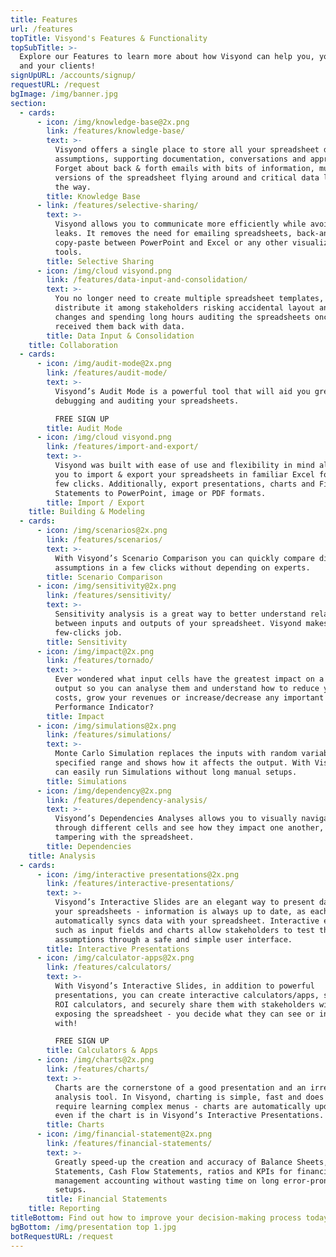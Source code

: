 ```yaml
---
title: Features
url: /features
topTitle: Visyond's Features & Functionality
topSubTitle: >-
  Explore our Features to learn more about how Visyond can help you, your team
  and your clients!
signUpURL: /accounts/signup/
requestURL: /request
bgImage: /img/banner.jpg
section:
  - cards:
      - icon: /img/knowledge-base@2x.png
        link: /features/knowledge-base/
        text: >-
          Visyond offers a single place to store all your spreadsheet data -
          assumptions, supporting documentation, conversations and approvals.
          Forget about back & forth emails with bits of information, multiple
          versions of the spreadsheet flying around and critical data lost along
          the way.
        title: Knowledge Base
      - link: /features/selective-sharing/
        text: >-
          Visyond allows you to communicate more efficiently while avoiding data
          leaks. It removes the need for emailing spreadsheets, back-and-forth
          copy-paste between PowerPoint and Excel or any other visualization
          tools.
        title: Selective Sharing
      - icon: /img/cloud visyond.png
        link: /features/data-input-and-consolidation/
        text: >-
          You no longer need to create multiple spreadsheet templates, manually
          distribute it among stakeholders risking accidental layout and formula
          changes and spending long hours auditing the spreadsheets once you’ve
          received them back with data.
        title: Data Input & Consolidation
    title: Collaboration
  - cards:
      - icon: /img/audit-mode@2x.png
        link: /features/audit-mode/
        text: >-
          Visyond’s Audit Mode is a powerful tool that will aid you greatly in
          debugging and auditing your spreadsheets.

          FREE SIGN UP
        title: Audit Mode
      - icon: /img/cloud visyond.png
        link: /features/import-and-export/
        text: >-
          Visyond was built with ease of use and flexibility in mind allowing
          you to import & export your spreadsheets in familiar Excel format in a
          few clicks. Additionally, export presentations, charts and Financial
          Statements to PowerPoint, image or PDF formats.
        title: Import / Export
    title: Building & Modeling
  - cards:
      - icon: /img/scenarios@2x.png
        link: /features/scenarios/
        text: >-
          With Visyond’s Scenario Comparison you can quickly compare different
          assumptions in a few clicks without depending on experts.
        title: Scenario Comparison
      - icon: /img/sensitivity@2x.png
        link: /features/sensitivity/
        text: >-
          Sensitivity analysis is a great way to better understand relationships
          between inputs and outputs of your spreadsheet. Visyond makes it a
          few-clicks job.
        title: Sensitivity
      - icon: /img/impact@2x.png
        link: /features/tornado/
        text: >-
          Ever wondered what input cells have the greatest impact on a key
          output so you can analyse them and understand how to reduce your
          costs, grow your revenues or increase/decrease any important Key
          Performance Indicator?
        title: Impact
      - icon: /img/simulations@2x.png
        link: /features/simulations/
        text: >-
          Monte Carlo Simulation replaces the inputs with random variables in a
          specified range and shows how it affects the output. With Visyond you
          can easily run Simulations without long manual setups.
        title: Simulations
      - icon: /img/dependency@2x.png
        link: /features/dependency-analysis/
        text: >-
          Visyond’s Dependencies Analyses allows you to visually navigate
          through different cells and see how they impact one another, without
          tampering with the spreadsheet.
        title: Dependencies
    title: Analysis
  - cards:
      - icon: /img/interactive presentations@2x.png
        link: /features/interactive-presentations/
        text: >-
          Visyond’s Interactive Slides are an elegant way to present data from
          your spreadsheets - information is always up to date, as each slide
          automatically syncs data with your spreadsheet. Interactive elements
          such as input fields and charts allow stakeholders to test their own
          assumptions through a safe and simple user interface.
        title: Interactive Presentations
      - icon: /img/calculator-apps@2x.png
        link: /features/calculators/
        text: >-
          With Visyond’s Interactive Slides, in addition to powerful
          presentations, you can create interactive calculators/apps, such as
          ROI calculators, and securely share them with stakeholders without
          exposing the spreadsheet - you decide what they can see or interact
          with!

          FREE SIGN UP
        title: Calculators & Apps
      - icon: /img/charts@2x.png
        link: /features/charts/
        text: >-
          Charts are the cornerstone of a good presentation and an irreplaceable
          analysis tool. In Visyond, charting is simple, fast and does not
          require learning complex menus - charts are automatically updated,
          even if the chart is in Visyond’s Interactive Presentations.
        title: Charts
      - icon: /img/financial-statement@2x.png
        link: /features/financial-statements/
        text: >-
          Greatly speed-up the creation and accuracy of Balance Sheets, Income
          Statements, Cash Flow Statements, ratios and KPIs for financial and
          management accounting without wasting time on long error-prone manual
          setups.
        title: Financial Statements
    title: Reporting
titleBottom: Find out how to improve your decision-making process today
bgBottom: /img/presentation top 1.jpg
botRequestURL: /request
---
```


